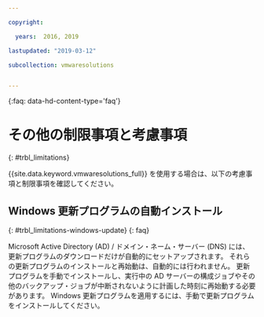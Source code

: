 ```yaml
---

copyright:

  years:  2016, 2019

lastupdated: "2019-03-12"

subcollection: vmwaresolutions


---
```


{:faq: data-hd-content-type='faq'}

# その他の制限事項と考慮事項
{: #trbl_limitations}

{{site.data.keyword.vmwaresolutions_full}} を使用する場合は、以下の考慮事項と制限事項を確認してください。

## Windows 更新プログラムの自動インストール
{: #trbl_limitations-windows-update}
{: faq}

Microsoft Active Directory (AD) / ドメイン・ネーム・サーバー (DNS) には、更新プログラムのダウンロードだけが自動的にセットアップされます。 それらの更新プログラムのインストールと再始動は、自動的には行われません。 更新プログラムを手動でインストールし、実行中の AD サーバーの構成ジョブやその他のバックアップ・ジョブが中断されないように計画した時刻に再始動する必要があります。 Windows 更新プログラムを適用するには、手動で更新プログラムをインストールしてください。
